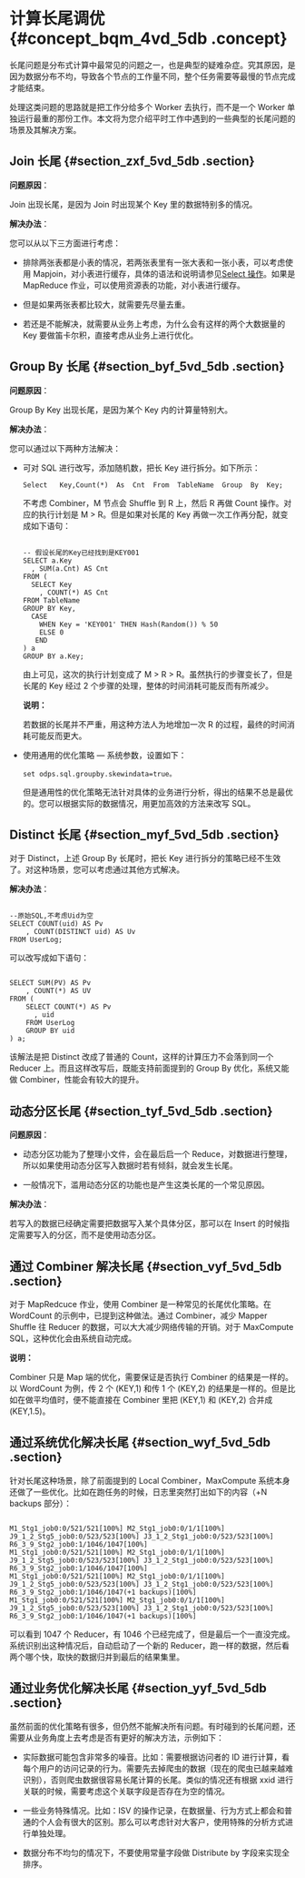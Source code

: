 # 计算长尾调优 {#concept_bqm_4vd_5db .concept}

长尾问题是分布式计算中最常见的问题之一，也是典型的疑难杂症。究其原因，是因为数据分布不均，导致各个节点的工作量不同，整个任务需要等最慢的节点完成才能结束。

处理这类问题的思路就是把工作分给多个 Worker 去执行，而不是一个 Worker 单独运行最重的那份工作。本文将为您介绍平时工作中遇到的一些典型的长尾问题的场景及其解决方案。

## Join 长尾 {#section_zxf_5vd_5db .section}

**问题原因**：

Join 出现长尾，是因为 Join 时出现某个 Key 里的数据特别多的情况。

**解决办法**：

您可以从以下三方面进行考虑：

-   排除两张表都是小表的情况，若两张表里有一张大表和一张小表，可以考虑使用 Mapjoin，对小表进行缓存，具体的语法和说明请参见[Select 操作](../../../../intl.zh-CN/用户指南/SQL/SELECT操作.md)。如果是 MapReduce 作业，可以使用资源表的功能，对小表进行缓存。

-   但是如果两张表都比较大，就需要先尽量去重。

-   若还是不能解决，就需要从业务上考虑，为什么会有这样的两个大数据量的 Key 要做笛卡尔积，直接考虑从业务上进行优化。


## Group By 长尾 {#section_byf_5vd_5db .section}

**问题原因**：

Group By Key 出现长尾，是因为某个 Key 内的计算量特别大。

**解决办法**：

您可以通过以下两种方法解决：

-   可对 SQL 进行改写，添加随机数，把长 Key 进行拆分。如下所示：

    ```
    Select   Key,Count(*)  As  Cnt  From  TableName  Group  By  Key;
    ```

    不考虑 Combiner，M 节点会 Shuffle 到 R 上，然后 R 再做 Count 操作。对应的执行计划是 M \> R。但是如果对长尾的 Key 再做一次工作再分配，就变成如下语句：

    ```
    
    -- 假设长尾的Key已经找到是KEY001
    SELECT a.Key
      , SUM(a.Cnt) AS Cnt
    FROM (
      SELECT Key
        , COUNT(*) AS Cnt
    FROM TableName
    GROUP BY Key, 
      CASE 
        WHEN Key = 'KEY001' THEN Hash(Random()) % 50
        ELSE 0
       END
    ) a
    GROUP BY a.Key;
    ```

    由上可见，这次的执行计划变成了 M \> R \> R。虽然执行的步骤变长了，但是长尾的 Key 经过 2 个步骤的处理，整体的时间消耗可能反而有所减少。

    **说明：** 

    若数据的长尾并不严重，用这种方法人为地增加一次 R 的过程，最终的时间消耗可能反而更大。

-   使用通用的优化策略 — 系统参数，设置如下：

    ```
    set odps.sql.groupby.skewindata=true。
    ```

    但是通用性的优化策略无法针对具体的业务进行分析，得出的结果不总是最优的。您可以根据实际的数据情况，用更加高效的方法来改写 SQL。


## Distinct 长尾 {#section_myf_5vd_5db .section}

对于 Distinct，上述 Group By 长尾时，把长 Key 进行拆分的策略已经不生效了。对这种场景，您可以考虑通过其他方式解决。

**解决办法**：

```

--原始SQL,不考虑Uid为空
SELECT COUNT(uid) AS Pv
    , COUNT(DISTINCT uid) AS Uv
FROM UserLog;
```

可以改写成如下语句：

```

SELECT SUM(PV) AS Pv
    , COUNT(*) AS UV
FROM (
    SELECT COUNT(*) AS Pv
      , uid
    FROM UserLog
    GROUP BY uid
) a;
```

该解法是把 Distinct 改成了普通的 Count，这样的计算压力不会落到同一个 Reducer 上。而且这样改写后，既能支持前面提到的 Group By 优化，系统又能做 Combiner，性能会有较大的提升。

## 动态分区长尾 {#section_tyf_5vd_5db .section}

**问题原因**：

-   动态分区功能为了整理小文件，会在最后启一个 Reduce，对数据进行整理，所以如果使用动态分区写入数据时若有倾斜，就会发生长尾。

-   一般情况下，滥用动态分区的功能也是产生这类长尾的一个常见原因。


**解决办法**：

若写入的数据已经确定需要把数据写入某个具体分区，那可以在 Insert 的时候指定需要写入的分区，而不是使用动态分区。

## 通过 Combiner 解决长尾 {#section_vyf_5vd_5db .section}

对于 MapRedcuce 作业，使用 Combiner 是一种常见的长尾优化策略。在 WordCount 的示例中，已提到这种做法。通过 Combiner，减少 Mapper Shuffle 往 Reducer 的数据，可以大大减少网络传输的开销。对于 MaxCompute SQL，这种优化会由系统自动完成。

**说明：** 

Combiner 只是 Map 端的优化，需要保证是否执行 Combiner 的结果是一样的。以 WordCount 为例，传 2 个 \(KEY,1\) 和传 1 个 \(KEY,2\) 的结果是一样的。但是比如在做平均值时，便不能直接在 Combiner 里把 \(KEY,1\) 和 \(KEY,2\) 合并成 \(KEY,1.5\)。

## 通过系统优化解决长尾 {#section_wyf_5vd_5db .section}

针对长尾这种场景，除了前面提到的 Local Combiner，MaxCompute 系统本身还做了一些优化。比如在跑任务的时候，日志里突然打出如下的内容（+N backups 部分）：

```

M1_Stg1_job0:0/521/521[100%] M2_Stg1_job0:0/1/1[100%] J9_1_2_Stg5_job0:0/523/523[100%] J3_1_2_Stg1_job0:0/523/523[100%] R6_3_9_Stg2_job0:1/1046/1047[100%] 
M1_Stg1_job0:0/521/521[100%] M2_Stg1_job0:0/1/1[100%] J9_1_2_Stg5_job0:0/523/523[100%] J3_1_2_Stg1_job0:0/523/523[100%] R6_3_9_Stg2_job0:1/1046/1047[100%] 
M1_Stg1_job0:0/521/521[100%] M2_Stg1_job0:0/1/1[100%] J9_1_2_Stg5_job0:0/523/523[100%] J3_1_2_Stg1_job0:0/523/523[100%] R6_3_9_Stg2_job0:1/1046/1047(+1 backups)[100%] 
M1_Stg1_job0:0/521/521[100%] M2_Stg1_job0:0/1/1[100%] J9_1_2_Stg5_job0:0/523/523[100%] J3_1_2_Stg1_job0:0/523/523[100%] R6_3_9_Stg2_job0:1/1046/1047(+1 backups)[100%]
```

可以看到 1047 个 Reducer，有 1046 个已经完成了，但是最后一个一直没完成。系统识别出这种情况后，自动启动了一个新的 Reducer，跑一样的数据，然后看两个哪个快，取快的数据归并到最后的结果集里。

## 通过业务优化解决长尾 {#section_yyf_5vd_5db .section}

虽然前面的优化策略有很多，但仍然不能解决所有问题。有时碰到的长尾问题，还需要从业务角度上去考虑是否有更好的解决方法，示例如下：

-   实际数据可能包含非常多的噪音。比如：需要根据访问者的 ID 进行计算，看每个用户的访问记录的行为。需要先去掉爬虫的数据（现在的爬虫已越来越难识别），否则爬虫数据很容易长尾计算的长尾。类似的情况还有根据 xxid 进行关联的时候，需要考虑这个关联字段是否存在为空的情况。

-   一些业务特殊情况。比如：ISV 的操作记录，在数据量、行为方式上都会和普通的个人会有很大的区别。那么可以考虑针对大客户，使用特殊的分析方式进行单独处理。

-   数据分布不均匀的情况下，不要使用常量字段做 Distribute by 字段来实现全排序。


